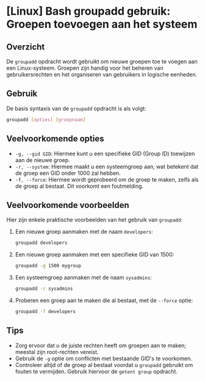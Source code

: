 # [Linux] Bash groupadd gebruik: Groepen toevoegen aan het systeem

## Overzicht
De `groupadd` opdracht wordt gebruikt om nieuwe groepen toe te voegen aan een Linux-systeem. Groepen zijn handig voor het beheren van gebruikersrechten en het organiseren van gebruikers in logische eenheden.

## Gebruik
De basis syntaxis van de `groupadd` opdracht is als volgt:

```bash
groupadd [opties] [groepnaam]
```

## Veelvoorkomende opties
- `-g, --gid GID`: Hiermee kunt u een specifieke GID (Group ID) toewijzen aan de nieuwe groep.
- `-r, --system`: Hiermee maakt u een systeemgroep aan, wat betekent dat de groep een GID onder 1000 zal hebben.
- `-f, --force`: Hiermee wordt geprobeerd om de groep te maken, zelfs als de groep al bestaat. Dit voorkomt een foutmelding.

## Veelvoorkomende voorbeelden
Hier zijn enkele praktische voorbeelden van het gebruik van `groupadd`:

1. Een nieuwe groep aanmaken met de naam `developers`:

    ```bash
    groupadd developers
    ```

2. Een nieuwe groep aanmaken met een specifieke GID van 1500:

    ```bash
    groupadd -g 1500 mygroup
    ```

3. Een systeemgroep aanmaken met de naam `sysadmins`:

    ```bash
    groupadd -r sysadmins
    ```

4. Proberen een groep aan te maken die al bestaat, met de `--force` optie:

    ```bash
    groupadd -f developers
    ```

## Tips
- Zorg ervoor dat u de juiste rechten heeft om groepen aan te maken; meestal zijn root-rechten vereist.
- Gebruik de `-g` optie om conflicten met bestaande GID's te voorkomen.
- Controleer altijd of de groep al bestaat voordat u `groupadd` gebruikt om fouten te vermijden. Gebruik hiervoor de `getent group` opdracht.